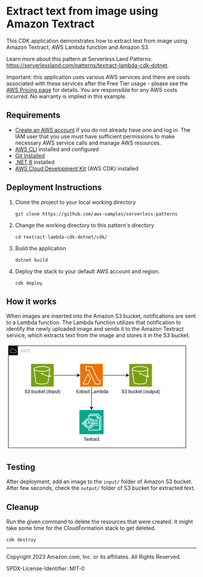 # Extract text from image using Amazon Textract

This CDK application demonstrates how to extract text from image using Amazon Textract, AWS Lambda function and Amazon S3.

Learn more about this pattern at Serverless Land Patterns: https://serverlessland.com/patterns/textract-lambda-cdk-dotnet.

Important: this application uses various AWS services and there are costs associated with these services after the Free Tier usage - please see the [AWS Pricing page](https://aws.amazon.com/pricing/) for details. You are responsible for any AWS costs incurred. No warranty is implied in this example.

## Requirements

* [Create an AWS account](https://portal.aws.amazon.com/gp/aws/developer/registration/index.html) if you do not already have one and log in. The IAM user that you use must have sufficient permissions to make necessary AWS service calls and manage AWS resources.
* [AWS CLI](https://docs.aws.amazon.com/cli/latest/userguide/install-cliv2.html) installed and configured
* [Git Installed](https://git-scm.com/book/en/v2/Getting-Started-Installing-Git)
* [.NET 8](https://dotnet.microsoft.com/en-us/download/dotnet/8.0) installed
* [AWS Cloud Development Kit](https://docs.aws.amazon.com/cdk/latest/guide/cli.html) (AWS CDK) installed

## Deployment Instructions

1. Clone the project to your local working directory
    ```
    git clone https://github.com/aws-samples/serverless-patterns
    ```
2. Change the working directory to this pattern's directory
    ```
    cd textract-lambda-cdk-dotnet/cdk/
    ```
3. Build the application
    ```
    dotnet build
    ```
4. Deploy the stack to your default AWS account and region.
    ```
    cdk deploy
    ```

## How it works
When images are inserted into the Amazon S3 bucket, notifications are sent to a Lambda function. The Lambda function utilizes that notification to identify the newly uploaded image and sends it to the Amazon Textract service, which extracts text from the image and stores it in the S3 bucket.

![pattern](Images/pattern.png)

## Testing

After deployment, add an image to the `input/` folder of Amazon S3 bucket. After few seconds, check the `output/` folder of S3 bucket for extracted text.

## Cleanup
Run the given command to delete the resources that were created. It might take some time for the CloudFormation stack to get deleted.
```
cdk destroy
```

----
Copyright 2023 Amazon.com, Inc. or its affiliates. All Rights Reserved.

SPDX-License-Identifier: MIT-0